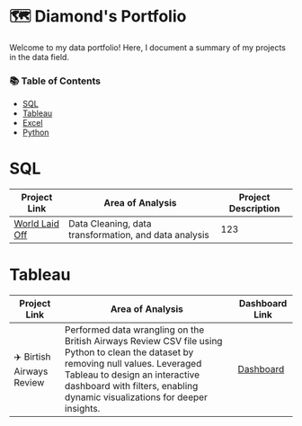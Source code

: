 # 🗺 Diamond's Portfolio

Welcome to my data portfolio! Here, I document a summary of my projects in the data field.

### 📚 Table of Contents
- [SQL](#sql)
- [Tableau](#tableau)
- [Excel](#excel)
- [Python](#python)

# SQL

| Project Link | Area of Analysis | Project Description |
| --- | --- | --- | 
| [World Laid Off](https://github.com/diamond-or/Layoff_Insights) | Data Cleaning, data transformation, and data analysis |123 | 

# Tableau

| Project Link | Area of Analysis | Dashboard Link |
| --- | --- | --- | 
| ✈️  Birtish Airways Review | Performed data wrangling on the British Airways Review CSV file using Python to clean the dataset by removing null values. Leveraged Tableau to design an interactive dashboard with filters, enabling dynamic visualizations for deeper insights.| [Dashboard](https://public.tableau.com/views/BritishAirwaysReview_Dashboard/Dashboard1?:language=en-US&:sid=&:redirect=auth&:display_count=n&:origin=viz_share_link) | 

<!--
## Excel

| Project Link | Area of Analysis | Project Description |
| --- | --- | --- | 
| Seconds | 301 | 283 | 

## Python

| Project Link | Area of Analysis | Project Description |
| --- | --- | --- | 
| Seconds | 301 | 283 | 
-->
